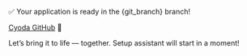 ✅ Your application is ready in the {git_branch} branch!

 [Cyoda GitHub](https://github.com/Cyoda-platform/{repository_name}/tree/{git_branch}) 👀 

Let’s bring it to life — together. Setup assistant will start in a moment!